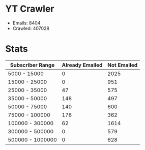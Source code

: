 # YT Crawler
- Emails: 8404
- Crawled: 407028

# Stats
| Subscriber Range  | Already Emailed | Not Emailed |
|-------|-------|-------|
| 5000 - 15000 | 0 | 2025 |
| 15000 - 25000 | 0 | 951 |
| 25000 - 35000 | 47 | 575 |
| 35000 - 50000 | 148 | 497 |
| 50000 - 75000 | 140 | 600 |
| 75000 - 100000 | 176 | 362 |
| 100000 - 300000 | 62 | 1614 |
| 300000 - 500000 | 0 | 579 |
| 500000 - 1000000 | 0 | 628 |
